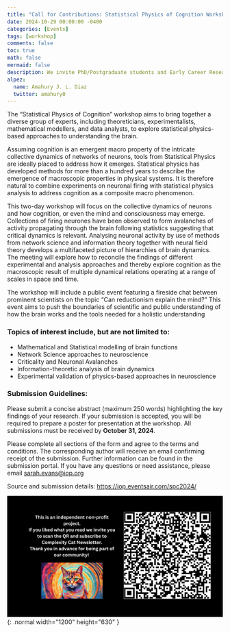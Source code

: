 ```yaml
---
title: "Call for Contributions: Statistical Physics of Cognition Workshop"
date: 2024-10-29 00:00:00 -0400
categories: [Events]
tags: [workshop]
comments: false
toc: true
math: false
mermaid: false
description: We invite PhD/Postgraduate students and Early Career Researchers to submit an abstract for poster presentation at the Statistical Physics of Cognition workshop, 25-26 November 2024, Institute of Physics, London, UK
alpez:
  name: Amahury J. L. Diaz
  twitter: amahury0
---
```

The “Statistical Physics of Cognition” workshop aims to bring together a diverse group of experts, including theoreticians, experimentalists, mathematical modellers, and data analysts, to explore statistical physics-based approaches to understanding the brain.

Assuming cognition is an emergent macro property of the intricate collective dynamics of networks of neurons, tools from Statistical Physics are ideally placed to address how it emerges. Statistical physics has developed methods for more than a hundred years to describe the emergence of macroscopic properties in physical systems. It is therefore natural to combine experiments on neuronal firing with statistical physics analysis to address cognition as a composite macro phenomenon.

This two-day workshop will focus on the collective dynamics of neurons and how cognition, or even the mind and consciousness may emerge. Collections of firing neurones have been observed to form avalanches of activity propagating through the brain following statistics suggesting that critical dynamics is relevant. Analysing neuronal activity by use of methods from network science and information theory together with neural field theory develops a multifaceted picture of hierarchies of brain dynamics. The meeting will explore how to reconcile the findings of different experimental and analysis approaches and thereby explore cognition as the macroscopic result of multiple dynamical relations operating at a range of scales in space and time.

The workshop will include a public event featuring a fireside chat between prominent scientists on the topic “Can reductionism explain the mind?” This event aims to push the boundaries of scientific and public understanding of how the brain works and the tools needed for a holistic understanding

### Topics of interest include, but are not limited to:
- Mathematical and Statistical modelling of brain functions
- Network Science approaches to neuroscience
- Criticality and Neuronal Avalanches
- Information-theoretic analysis of brain dynamics
- Experimental validation of physics-based approaches in neuroscience

### Submission Guidelines:
Please submit a concise abstract (maximum 250 words) highlighting the key findings of your research. If your submission is accepted, you will be required to prepare a poster for presentation at the workshop. All submissions must be received by **October 31, 2024**.

Please complete all sections of the form and agree to the terms and conditions. The corresponding author will receive an email confirming receipt of the submission. Further information can be found in the submission portal. If you have any questions or need assistance, please email sarah.evans@iop.org

Source and submission details: https://iop.eventsair.com/spc2024/

![Desktop View](/assets/img/fix/complexity-cat-newsletter.png){: .normal width="1200" height="630" }
